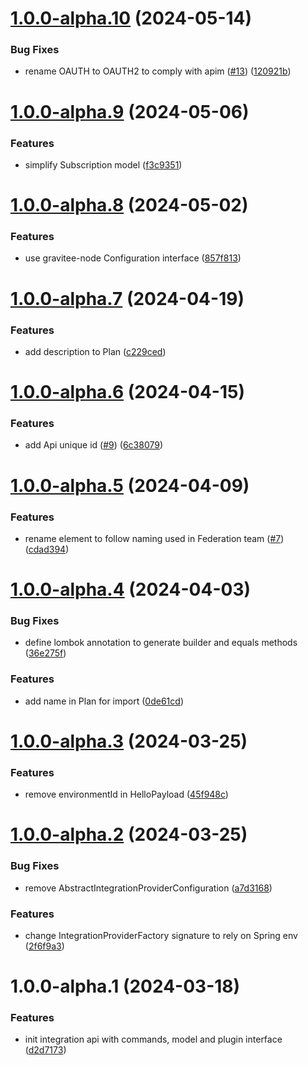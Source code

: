 # [1.0.0-alpha.10](https://github.com/gravitee-io/gravitee-integration-api/compare/1.0.0-alpha.9...1.0.0-alpha.10) (2024-05-14)


### Bug Fixes

* rename OAUTH to OAUTH2 to comply with apim ([#13](https://github.com/gravitee-io/gravitee-integration-api/issues/13)) ([120921b](https://github.com/gravitee-io/gravitee-integration-api/commit/120921bbd9ca025795456f10b68d831a14b19c75))

# [1.0.0-alpha.9](https://github.com/gravitee-io/gravitee-integration-api/compare/1.0.0-alpha.8...1.0.0-alpha.9) (2024-05-06)


### Features

* simplify Subscription model ([f3c9351](https://github.com/gravitee-io/gravitee-integration-api/commit/f3c935194be4b711eda2b9da91abfeed86321a6a))

# [1.0.0-alpha.8](https://github.com/gravitee-io/gravitee-integration-api/compare/1.0.0-alpha.7...1.0.0-alpha.8) (2024-05-02)


### Features

* use gravitee-node Configuration interface ([857f813](https://github.com/gravitee-io/gravitee-integration-api/commit/857f813570bb55c278b6ec9c9b64e88ac9eea4b7))

# [1.0.0-alpha.7](https://github.com/gravitee-io/gravitee-integration-api/compare/1.0.0-alpha.6...1.0.0-alpha.7) (2024-04-19)


### Features

* add description to Plan ([c229ced](https://github.com/gravitee-io/gravitee-integration-api/commit/c229ced3510c7fb2f26368b8411fd807a98f26e4))

# [1.0.0-alpha.6](https://github.com/gravitee-io/gravitee-integration-api/compare/1.0.0-alpha.5...1.0.0-alpha.6) (2024-04-15)


### Features

* add Api unique id ([#9](https://github.com/gravitee-io/gravitee-integration-api/issues/9)) ([6c38079](https://github.com/gravitee-io/gravitee-integration-api/commit/6c38079fe2e2b56b22e3f0780f6bd4a22c4cf314))

# [1.0.0-alpha.5](https://github.com/gravitee-io/gravitee-integration-api/compare/1.0.0-alpha.4...1.0.0-alpha.5) (2024-04-09)


### Features

* rename element to follow naming used in Federation team ([#7](https://github.com/gravitee-io/gravitee-integration-api/issues/7)) ([cdad394](https://github.com/gravitee-io/gravitee-integration-api/commit/cdad394c5339de39d9e588a9bdd31f8d8e96d4cf))

# [1.0.0-alpha.4](https://github.com/gravitee-io/gravitee-integration-api/compare/1.0.0-alpha.3...1.0.0-alpha.4) (2024-04-03)


### Bug Fixes

* define lombok annotation to generate builder and equals methods ([36e275f](https://github.com/gravitee-io/gravitee-integration-api/commit/36e275ffd3cc83589bd21679c5c601c539d4fc0a))


### Features

* add name in Plan for import ([0de61cd](https://github.com/gravitee-io/gravitee-integration-api/commit/0de61cd45ee905f9146112314b9ab26539fcd62e))

# [1.0.0-alpha.3](https://github.com/gravitee-io/gravitee-integration-api/compare/1.0.0-alpha.2...1.0.0-alpha.3) (2024-03-25)


### Features

* remove environmentId in HelloPayload ([45f948c](https://github.com/gravitee-io/gravitee-integration-api/commit/45f948c91b970b0b5b9aea71a9e913821ebac0ea))

# [1.0.0-alpha.2](https://github.com/gravitee-io/gravitee-integration-api/compare/1.0.0-alpha.1...1.0.0-alpha.2) (2024-03-25)


### Bug Fixes

* remove AbstractIntegrationProviderConfiguration ([a7d3168](https://github.com/gravitee-io/gravitee-integration-api/commit/a7d3168650e54dd7126a39faf17e75b7176c5451))


### Features

* change IntegrationProviderFactory signature to rely on Spring env ([2f6f9a3](https://github.com/gravitee-io/gravitee-integration-api/commit/2f6f9a343be796cfa434ba15f6280da81d2382e9))

# 1.0.0-alpha.1 (2024-03-18)


### Features

* init integration api with commands, model and plugin interface ([d2d7173](https://github.com/gravitee-io/gravitee-integration-api/commit/d2d7173ed03d93ca70123a83da630bd78cd2a644))
